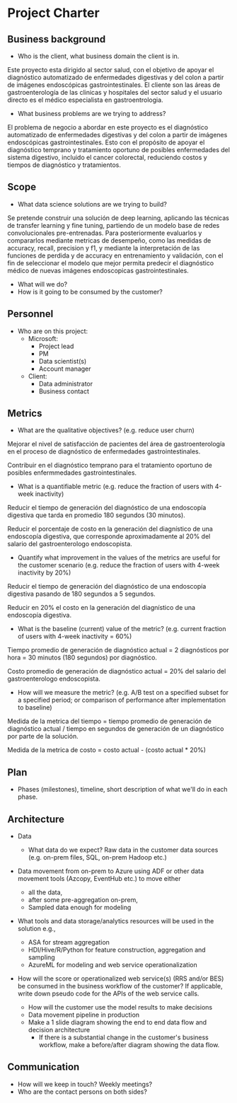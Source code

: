 # Project Charter

## Business background

* Who is the client, what business domain the client is in. 

Este proyecto esta  dirigido al sector salud, con el objetivo de apoyar el diagnóstico automatizado de enfermedades digestivas y del colon a partir de imágenes endoscópicas gastrointestinales. El cliente son las áreas de gastroenterología de las clinicas y hospitales del sector salud y el usuario directo es el médico especialista en gastroentrologia.
* What business problems are we trying to address?

El problema de negocio a abordar en este proyecto es el diagnóstico automatizado de enfermedades digestivas y del colon a partir de imágenes endoscópicas gastrointestinales. Esto con el propósito de apoyar el diagnóstico temprano y tratamiento oportuno de posibles enfermedades del sistema digestivo, incluido el cancer colorectal, reduciendo costos y tiempos de diagnóstico y tratamientos.

## Scope
* What data science solutions are we trying to build?

Se pretende construir una solución de deep learning, aplicando las técnicas de transfer learning y fine tuning, partiendo de un modelo base de redes convolucionales pre-entrenadas. Para posteriormente evaluarlos y compararlos mediante metricas de desempeño, como las medidas de accuracy, recall, precision y f1, y mediante la interpretación de las funciones de perdida y de accuracy en entrenamiento y validación, con el fin de seleccionar el modelo que mejor permita predecir el diagnóstico médico de nuevas imágenes endoscopicas gastrointestinales.
* What will we do?
* How is it going to be consumed by the customer?

## Personnel
* Who are on this project:
	* Microsoft:
		* Project lead
		* PM
		* Data scientist(s)
		* Account manager
	* Client:
		* Data administrator
		* Business contact
	
## Metrics
* What are the qualitative objectives? (e.g. reduce user churn)

Mejorar el nivel de satisfacción de pacientes del área de gastroenterología en el proceso de diagnóstico de enfermedades gastrointestinales.

Contribuir en el diagnóstico temprano para el tratamiento oportuno de posibles enfermmedades gastrointestinales.

* What is a quantifiable metric  (e.g. reduce the fraction of users with 4-week inactivity)

Reducir el tiempo de generación del diagnóstico de una endoscopía digestiva que tarda en promedio 180 segundos (30 minutos).

Reducir el porcentaje de costo en la generación del diagnístico de una endoscopía digestiva, que corresponde aproximadamente al 20% del salario del gastroenterologo endoscopista.

* Quantify what improvement in the values of the metrics are useful for the customer scenario (e.g. reduce the  fraction of users with 4-week inactivity by 20%)

Reducir el tiempo de generación del diagnóstico de una endoscopía digestiva pasando de 180 segundos a 5 segundos. 

Reducir en 20% el costo en la generación del diagnístico de una endoscopía digestiva.

* What is the baseline (current) value of the metric? (e.g. current fraction of users with 4-week inactivity = 60%)

Tiempo promedio de generación de diagnóstico actual = 2 diagnósticos por hora = 30 minutos (180 segundos) por diagnóstico.

Costo promedio de generación de diagnóstico actual = 20% del salario del gastroenterologo endoscopista.

* How will we measure the metric? (e.g. A/B test on a specified subset for a specified period; or comparison of performance after implementation to baseline)
 
Medida de la metrica del tiempo = tiempo promedio de generación de diagnóstico actual / tiempo en segundos de generación de un diagnóstico por parte de la solución.

Medida de la metrica de costo = costo actual - (costo actual * 20%)


## Plan
* Phases (milestones), timeline, short description of what we'll do in each phase.

## Architecture
* Data
  * What data do we expect? Raw data in the customer data sources (e.g. on-prem files, SQL, on-prem Hadoop etc.)
* Data movement from on-prem to Azure using ADF or other data movement tools (Azcopy, EventHub etc.) to move either
  * all the data, 
  * after some pre-aggregation on-prem,
  * Sampled data enough for modeling 

* What tools and data storage/analytics resources will be used in the solution e.g.,
  * ASA for stream aggregation
  * HDI/Hive/R/Python for feature construction, aggregation and sampling
  * AzureML for modeling and web service operationalization
* How will the score or operationalized web service(s) (RRS and/or BES) be consumed in the business workflow of the customer? If applicable, write down pseudo code for the APIs of the web service calls.
  * How will the customer use the model results to make decisions
  * Data movement pipeline in production
  * Make a 1 slide diagram showing the end to end data flow and decision architecture
    * If there is a substantial change in the customer's business workflow, make a before/after diagram showing the data flow.

## Communication
* How will we keep in touch? Weekly meetings?
* Who are the contact persons on both sides?
